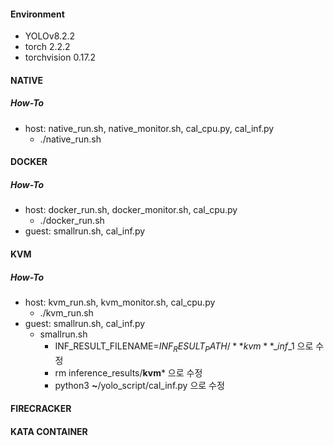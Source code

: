 #### Environment
- YOLOv8.2.2
- torch 2.2.2
- torchvision 0.17.2
  
#### NATIVE
##### How-To
- host: native_run.sh, native_monitor.sh, cal_cpu.py, cal_inf.py
  - ./native_run.sh
 
#### DOCKER
##### How-To
- host: docker_run.sh, docker_monitor.sh, cal_cpu.py
  - ./docker_run.sh
- guest: smallrun.sh, cal_inf.py 
#### KVM
##### How-To
- host: kvm_run.sh, kvm_monitor.sh, cal_cpu.py
  - ./kvm_run.sh
- guest: smallrun.sh, cal_inf.py
  - smallrun.sh
    - INF_RESULT_FILENAME=$INF_RESULT_PATH/**kvm**\_inf\_$1 으로 수정
    - rm inference_results/**kvm*** 으로 수정
    - python3 **~**/yolo_script/cal_inf.py 으로 수정
#### FIRECRACKER
#### KATA CONTAINER
